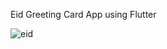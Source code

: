 Eid Greeting Card App using Flutter

![eid](https://user-images.githubusercontent.com/84605112/128875847-8809042e-e517-4b70-9caf-d9e3fbe84b38.PNG)
